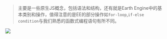 > 主要是一些原生JS概念，包括语法和结构，还有就是Earth Engine中的基本类别和操作，值得注意的是EE的部分操作如`for-loop`,`if-else condition`与我们熟悉的函数式编程语句有所不同。

![](https://w.wallhaven.cc/full/zy/wallhaven-zy5k5y.jpg)